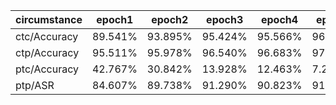 |circumstance|epoch1|epoch2|epoch3|epoch4|epoch5|
|---|---|---|---|---|---|
|ctc/Accuracy|89.541% |93.895% |95.424% |95.566% |96.255% |
|ctp/Accuracy|95.511% |95.978% |96.540% |96.683% |97.181% |
|ptc/Accuracy|42.767% |30.842% |13.928% |12.463% |7.253% |
|ptp/ASR|84.607% |89.738% |91.290% |90.823% |91.100% |